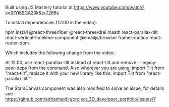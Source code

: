 Built using JS Mastery tutorial at https://www.youtube.com/watch?v=0fYi8SGA20k&t=7266s

To install dependencies (12:00 in the video):

npm install @react-three/fiber @react-three/drei maath react-parallax-tilt react-vertical-timelime-component @emailjs/browser framer-motion react-router-dom

Which includes the following change from the video:

At 12:00, use react-parallax-tilt instead of react-tilt and remove --legacy-peer-deps from the command.
Also wherever you are using: import Tilt from "react-tilt", replace it with your new library like this: import Tilt from "react-parallax-tilt".

The StarsCanvas component was also modified to solve an issue, for details see
https://github.com/adrianhajdin/project_3D_developer_portfolio/issues/7
